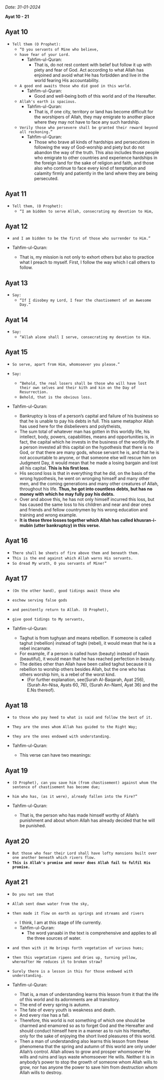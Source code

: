 *Date: 31-01-2024*

**Ayat 10 - 21**

## Ayat 10

- `Tell them (O Prophet):`
  - `“O you servants of Mine who believe,`
  - `have fear of your Lord.`
    - Tahfim-ul-Quran:
      - That is, do not rest content with belief but follow it up with piety and fear of God. Act according to what Allah has enjoined and avoid what He has forbidden and live in the world fearing His accountability.
  - `A good end awaits those who did good in this world.`
    - Tahfim-ul-Quran:
      - Good and well-being both of this world and of the Hereafter.
  - `Allah's earth is spacious.`
    - Tahfim-ul-Quran:
      - That is, if one city, territory or land has become difficult for the worshipers of Allah, they may emigrate to another place where they may not have to face any such hardship.
  - `Verily those who persevere shall be granted their reward beyond all reckoning.”`
    - Tahfim-ul-Quran:
      - Those who brave all kinds of hardships and persecutions in following the way of God-worship and piety but do not abandon the way of the truth. This also includes those people who emigrate to other countries and experience hardships in the foreign land for the sake of religion and faith, and those also who continue to face every kind of temptation and calamity firmly and patiently in the land where they are being persecuted.

## Ayat 11

- `Tell them, (O Prophet):`
  - `“I am bidden to serve Allah, consecrating my devotion to Him,`

## Ayat 12

- `and I am bidden to be the first of those who surrender to Him.”`

- Tahfim-ul-Quran:
  - That is, my mission is not only to exhort others but also to practice what I preach to myself. First, I follow the way which I call others to follow.

## Ayat 13

- `Say:`
  - `“If I disobey my Lord, I fear the chastisement of an Awesome Day.”`

## Ayat 14

- `Say:`
  - `“Allah alone shall I serve, consecrating my devotion to Him.`

## Ayat 15

- `So serve, apart from Him, whomsoever you please.”`
- `Say:`
  - `“Behold, the real losers shall be those who will have lost their own selves and their kith and kin on the Day of Resurrection.`
  - `Behold, that is the obvious loss.`

- Tahfim-ul-Quran:
  - Bankruptcy is loss of a person’s capital and failure of his business so that he is unable to pay his debts in full. This same metaphor Allah has used here for the disbelievers and polytheists, 
  - The sum total of whatever man has gotten in this worldly life, his intellect, body, powers, capabilities, means and opportunities is, in fact, the capital which he invests in the business of the worldly life. If a person invested all this capital on the hypothesis that there is no God, or that there are many gods, whose servant he is, and that he is not accountable to anyone, or that someone else will rescue him on Judgment Day, it would mean that he made a losing bargain and lost all his capital. **This is his first loss**.
  - His second loss is that in everything that he did, on the basis of the wrong hypothesis, he went on wronging himself and many other men, and the coming generations and many other creatures of Allah, throughout his life. **Thus, he got into countless debts, but has no money with which he may fully pay his debts.**
  - Over and above this, he has not only himself incurred this loss, but has caused the same loss to his children and near and dear ones and friends and fellow countrymen by his wrong education and training and wrong example.
  - **It is these three losses together which Allah has called khusran-i-mubin (utter bankruptcy) in this verse.**

## Ayat 16

- `There shall be sheets of fire above them and beneath them.`
- `This is the end against which Allah warns His servants.`
- `So dread My wrath, O you servants of Mine!”`

## Ayat 17

- `(On the other hand), good tidings await those who`
- `eschew serving false gods`
- `and penitently return to Allah. (O Prophet),`
- `give good tidings to My servants,`

- Tahfim-ul-Quran:
  - Taghut is from tughyan and means rebellion. If someone is called taghut (rebellion) instead of taghi (rebel), it would mean that he is a rebel incarnate.
  - For example, if a person is called husn (beauty) instead of hasin (beautiful), it would mean that he has reached perfection in beauty. 
  - The deities other than Allah have been called taghut because it is rebellion to worship others besides Allah, but the one who has others worship him, is a rebel of the worst kind.
    - (For further explanation, see(Surah Al-Baqarah, Ayat 256), (Surah An-Nisa, Ayats 60, 76), (Surah An-Naml, Ayat 36) and the E.Ns thereof).

## Ayat 18

- `to those who pay heed to what is said and follow the best of it.`
- `They are the ones whom Allah has guided to the Right Way;`
- `they are the ones endowed with understanding.`


- Tahfim-ul-Quran:
  - This verse can have two meanings:

## Ayat 19

- `(O Prophet), can you save him (from chastisement) against whom the sentence of chastisement has become due;`
- `him who has, (as it were), already fallen into the Fire?”`

- Tahfim-ul-Quran:
  - That is, the person who has made himself worthy of Allah’s punishment and about whom Allah has already decided that he will be punished.

## Ayat 20

- `But those who fear their Lord shall have lofty mansions built over one another beneath which rivers flow.`
- **`This is Allah's promise and never does Allah fail to fulfil His promise.`**

## Ayat 21

- `Do you not see that`
- `Allah sent down water from the sky,`
- `then made it flow on earth as springs and streams and rivers`
  - I think, I am at this stage of life currently.
  - Tahfim-ul-Quran:
    - The word yanaabi in the text is comprehensive and applies to all the three sources of water.
- `and then with it He brings forth vegetation of various hues;`
- `then this vegetation ripens and dries up, turning yellow, whereafter He reduces it to broken straw?`
- `Surely there is a lesson in this for those endowed with understanding.`

- Tahfim-ul-Quran:
  - That is, a man of understanding learns this lesson from it that the life of this world and its adornments are all transitory.
  - The end of every spring is autumn.
  - The fate of every youth is weakness and death.
  - And every rise has a fall.
  - Therefore, this world is not something of which one should be charmed and enamored so as to forget God and the Hereafter and should conduct himself here in a manner as to ruin his Hereafter, only for the sake of enjoying the short lived pleasures of this world.
  - Then a man of understanding also learns this lesson from these phenomena that the spring and autumn of this world are only under Allah’s control. Allah allows to grow and prosper whomsoever He wills and ruins and lays waste whomsoever He wills. Neither it is in anybody’s power to stop the growth of someone whom Allah wills to grow, nor has anyone the power to save him from destruction whom Allah wills to destroy.
